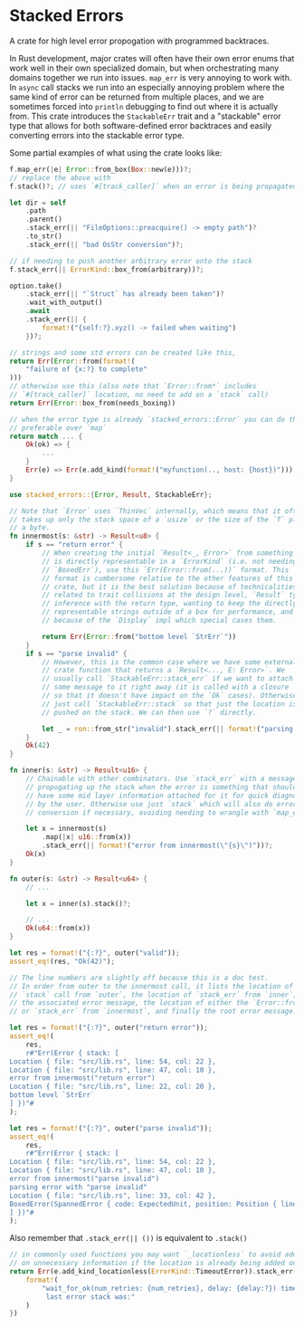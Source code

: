 # Stacked Errors

 A crate for high level error propogation with programmed backtraces.

 In Rust development, major crates will often have their own error enums that
 work well in their own specialized domain, but when orchestrating many
 domains together we run into issues. `map_err` is very annoying to work
 with. In `async` call stacks we run into an especially annoying problem
 where the same kind of error can be returned from multiple places, and we
 are sometimes forced into `println` debugging to find out where it is
 actually from. This crate introduces the `StackableErr` trait and a
 "stackable" error type that allows for both software-defined error
 backtraces and easily converting errors into the stackable error type.

 Some partial examples of what using the crate looks like:

 ```rust
 f.map_err(|e| Error::from_box(Box::new(e)))?;
 // replace the above with
 f.stack()?; // uses `#[track_caller]` when an error is being propagated
 ```
 ```rust
 let dir = self
     .path
     .parent()
     .stack_err(|| "FileOptions::preacquire() -> empty path")?
     .to_str()
     .stack_err(|| "bad OsStr conversion")?;
 ```
 ```rust
 // if needing to push another arbitrary error onto the stack
 f.stack_err(|| ErrorKind::box_from(arbitrary))?;
 ```
 ```rust
 option.take()
     .stack_err(|| "`Struct` has already been taken")?
     .wait_with_output()
     .await
     .stack_err(|| {
         format!("{self:?}.xyz() -> failed when waiting")
     })?;
 ```
 ```rust
 // strings and some std errors can be created like this,
 return Err(Error::from(format!(
     "failure of {x:?} to complete"
 )))
 // otherwise use this (also note that `Error::from*` includes
 // `#[track_caller]` location, no need to add on a `stack` call)
 return Err(Error::box_from(needs_boxing))
 ```
 ```rust
 // when the error type is already `stacked_errors::Error` you can do this if it is
 // preferable over `map`
 return match ... {
     Ok(ok) => {
         ...
     }
     Err(e) => Err(e.add_kind(format!("myfunction(.., host: {host})"))),
 }
 ```

 ```rust
 use stacked_errors::{Error, Result, StackableErr};

 // Note that `Error` uses `ThinVec` internally, which means that it often
 // takes up only the stack space of a `usize` or the size of the `T` plus
 // a byte.
 fn innermost(s: &str) -> Result<u8> {
     if s == "return error" {
         // When creating the initial `Result<_, Error>` from something that
         // is directly representable in a `ErrorKind` (i.e. not needing
         // `BoxedErr`), use this `Err(Error::from(...))` format. This
         // format is cumbersome relative to the other features of this
         // crate, but it is the best solution because of technicalities
         // related to trait collisions at the design level, `Result` type
         // inference with the return type, wanting to keep the directly
         // representable strings outside of a box for performance, and
         // because of the `Display` impl which special cases them.

         return Err(Error::from("bottom level `StrErr`"))
     }
     if s == "parse invalid" {
         // However, this is the common case where we have some external
         // crate function that returns a `Result<..., E: Error>`. We
         // usually call `StackableErr::stack_err` if we want to attach
         // some message to it right away (it is called with a closure
         // so that it doesn't have impact on the `Ok` cases). Otherwise, we
         // just call `StackableErr::stack` so that just the location is
         // pushed on the stack. We can then use `?` directly.

         let _ = ron::from_str("invalid").stack_err(|| format!("parsing error with \"{s}\""))?;
     }
     Ok(42)
 }

 fn inner(s: &str) -> Result<u16> {
     // Chainable with other combinators. Use `stack_err` with a message for
     // propogating up the stack when the error is something that should
     // have some mid layer information attached for it for quick diagnosis
     // by the user. Otherwise use just `stack` which will also do error
     // conversion if necessary, avoiding needing to wrangle with `map_err`.

     let x = innermost(s)
         .map(|x| u16::from(x))
         .stack_err(|| format!("error from innermost(\"{s}\")"))?;
     Ok(x)
 }

 fn outer(s: &str) -> Result<u64> {
     // ...

     let x = inner(s).stack()?;

     // ...
     Ok(u64::from(x))
 }

 let res = format!("{:?}", outer("valid"));
 assert_eq!(res, "Ok(42)");

 // The line numbers are slightly off because this is a doc test.
 // In order from outer to the innermost call, it lists the location of the
 // `stack` call from `outer`, the location of `stack_err` from `inner`,
 // the associated error message, the location of either the `Error::from`
 // or `stack_err` from `innermost`, and finally the root error message.

 let res = format!("{:?}", outer("return error"));
 assert_eq!(
     res,
     r#"Err(Error { stack: [
 Location { file: "src/lib.rs", line: 54, col: 22 },
 Location { file: "src/lib.rs", line: 47, col: 10 },
 error from innermost("return error")
 Location { file: "src/lib.rs", line: 22, col: 20 },
 bottom level `StrErr`
 ] })"#
 );

 let res = format!("{:?}", outer("parse invalid"));
 assert_eq!(
     res,
     r#"Err(Error { stack: [
 Location { file: "src/lib.rs", line: 54, col: 22 },
 Location { file: "src/lib.rs", line: 47, col: 10 },
 error from innermost("parse invalid")
 parsing error with "parse invalid"
 Location { file: "src/lib.rs", line: 33, col: 42 },
 BoxedError(SpannedError { code: ExpectedUnit, position: Position { line: 1, col: 1 } }),
 ] })"#
 );
 ```

 Also remember that `.stack_err(|| ())` is equivalent to `.stack()`

 ```rust
 // in commonly used functions you may want `_locationless` to avoid adding
 // on unnecessary information if the location is already being added on
 return Err(e.add_kind_locationless(ErrorKind::TimeoutError)).stack_err(|| {
     format!(
         "wait_for_ok(num_retries: {num_retries}, delay: {delay:?}) timeout, \
          last error stack was:"
     )
 })
 ```
